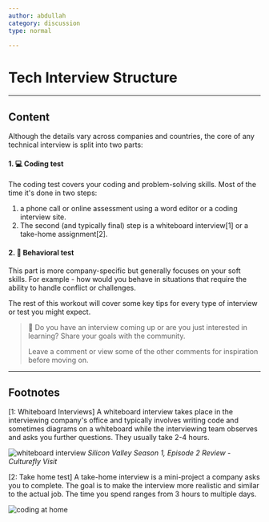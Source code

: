 ```yaml
---
author: abdullah
category: discussion
type: normal

---
```


# Tech Interview Structure

---
## Content

Although the details vary across companies and countries, the core of any technical interview is split into two parts:

#### 1. 💻 Coding test

The coding test covers your coding and problem-solving skills. Most of the time it's done in two steps: 

1. a phone call or online assessment using a word editor or a coding interview site. 
2. The second (and typically final) step is a whiteboard interview[1] or a take-home assignment[2].

#### 2. 🧠 Behavioral test

This part is more company-specific but generally focuses on your soft skills. For example - how would you behave in situations that require the ability to handle conflict or challenges.

The rest of this workout will cover some key tips for every type of interview or test you might expect.

> 💬 Do you have an interview coming up or are you just interested in learning? Share your goals with the community.
>
> Leave a comment or view some of the other comments for inspiration before moving on.

---
## Footnotes

[1: Whiteboard Interviews]
A whiteboard interview takes place in the interviewing company's office and typically involves writing code and sometimes diagrams on a whiteboard while the interviewing team observes and asks you further questions. They usually take 2-4 hours.

![whiteboard interview](https://img.enkipro.com/689d80a9bc20c4e3e27e40f5aa994c89.jpeg)
*Silicon Valley Season 1, Episode 2 Review - Culturefly
Visit*

[2: Take home test]
A take-home interview is a mini-project a company asks you to complete. The goal is to make the interview more realistic and similar to the actual job. The time you spend ranges from 3 hours to multiple days.

![coding at home](https://img.enkipro.com/1f324d1e3a9c27cfb1abae2404d0a1e2.jpeg)
